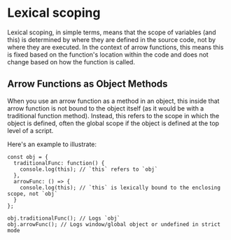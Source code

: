 # Lexical scoping

Lexical scoping, in simple terms, means that the scope of variables (and this) is determined by where they are defined in the source code, not by where they are executed. In the context of arrow functions, this means this is fixed based on the function's location within the code and does not change based on how the function is called.

## Arrow Functions as Object Methods

When you use an arrow function as a method in an object, this inside that arrow function is not bound to the object itself (as it would be with a traditional function method). Instead, this refers to the scope in which the object is defined, often the global scope if the object is defined at the top level of a script.

Here's an example to illustrate:

```
const obj = {
  traditionalFunc: function() {
    console.log(this); // `this` refers to `obj`
  },
  arrowFunc: () => {
    console.log(this); // `this` is lexically bound to the enclosing scope, not `obj`
  }
};

obj.traditionalFunc(); // Logs `obj`
obj.arrowFunc(); // Logs window/global object or undefined in strict mode
```